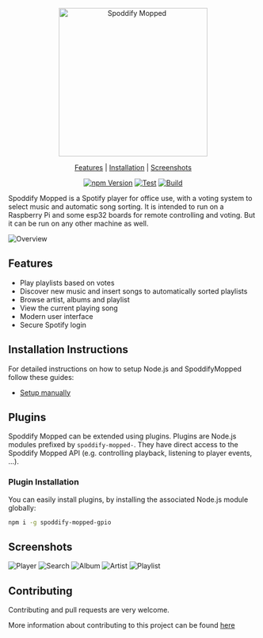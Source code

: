 <p align="center">
  <img src="https://user-images.githubusercontent.com/36125892/155200580-ac94b87c-8992-40ff-b506-9cdcd244aae7.png" alt="Spoddify Mopped" height="300px" />
</p>
<span align="center">
  
<p align="center">
  <a href="#features">Features</a> | 
  <a href="#installation-instructions">Installation</a> | 
  <a href="#screenshots">Screenshots</a>
</p>

[![npm Version](https://badgen.net/npm/v/spoddify-mopped)](https://www.npmjs.com/package/spoddify-mopped)
[![Test](https://github.com/spoddify-mopped/spoddify-mopped/actions/workflows/test.yml/badge.svg)](https://github.com/spoddify-mopped/spoddify-mopped/actions/workflows/test.yml)
[![Build](https://github.com/spoddify-mopped/spoddify-mopped/actions/workflows/build.yml/badge.svg)](https://github.com/spoddify-mopped/spoddify-mopped/actions/workflows/build.yml)

</span>

Spoddify Mopped is a Spotify player for office use, with a voting system to select music and automatic song sorting.
It is intended to run on a Raspberry Pi and some esp32 boards for remote controlling and voting.
But it can be run on any other machine as well.

![Overview](https://user-images.githubusercontent.com/36125892/159121882-7d1a191c-c29d-4297-9e5e-297353c08bb8.png)

## Features

- Play playlists based on votes
- Discover new music and insert songs to automatically sorted playlists
- Browse artist, albums and playlist
- View the current playing song
- Modern user interface
- Secure Spotify login

## Installation Instructions

For detailed instructions on how to setup Node.js and SpoddifyMopped follow these guides:

- [Setup manually](https://github.com/davidborzek/spoddify-mopped/wiki/Manual-Installation)

## Plugins

Spoddify Mopped can be extended using plugins. Plugins are Node.js modules prefixed by `spoddify-mopped-`.
They have direct access to the Spoddify Mopped API (e.g. controlling playback, listening to player events, ...).

### Plugin Installation

You can easily install plugins, by installing the associated Node.js module globally:

```bash
npm i -g spoddify-mopped-gpio
```

## Screenshots

![Player](https://user-images.githubusercontent.com/36125892/159121237-03c6723d-be22-44a8-8e1b-f34bc9abff46.png)
![Search](https://user-images.githubusercontent.com/36125892/159121281-33175177-a8a0-442e-943d-90f9542c5e0d.png)
![Album](https://user-images.githubusercontent.com/36125892/159121333-00fbc16d-be00-4fad-88f9-406ea65e37ad.png)
![Artist](https://user-images.githubusercontent.com/36125892/159121335-377d436a-efa7-4644-83fc-e029c1bff591.png)
![Playlist](https://user-images.githubusercontent.com/36125892/159121337-0b66f6f9-c977-4c5e-be24-afd21c3d1a88.png)


## Contributing

Contributing and pull requests are very welcome.

More information about contributing to this project can be found [here](CONTRIBUTING.md)
